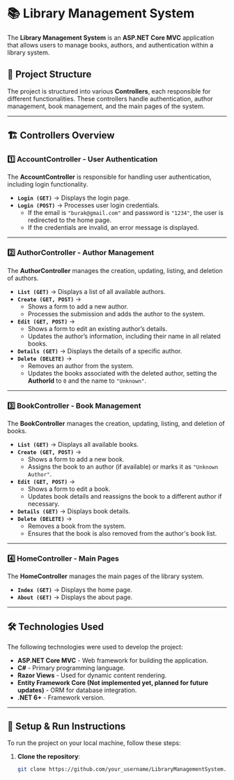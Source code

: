 # 📚 Library Management System

The **Library Management System** is an **ASP.NET Core MVC** application that allows users to manage books, authors, and authentication within a library system.

## 📂 Project Structure

The project is structured into various **Controllers**, each responsible for different functionalities. These controllers handle authentication, author management, book management, and the main pages of the system.

---

## 🏗 Controllers Overview

### 1️⃣ **AccountController** - User Authentication
The **AccountController** is responsible for handling user authentication, including login functionality.
- **`Login (GET)`** → Displays the login page.
- **`Login (POST)`** → Processes user login credentials.
  - If the email is `"burak@gmail.com"` and password is `"1234"`, the user is redirected to the home page.
  - If the credentials are invalid, an error message is displayed.

---

### 2️⃣ **AuthorController** - Author Management
The **AuthorController** manages the creation, updating, listing, and deletion of authors.
- **`List (GET)`** → Displays a list of all available authors.
- **`Create (GET, POST)`** → 
  - Shows a form to add a new author.
  - Processes the submission and adds the author to the system.
- **`Edit (GET, POST)`** →
  - Shows a form to edit an existing author’s details.
  - Updates the author’s information, including their name in all related books.
- **`Details (GET)`** → Displays the details of a specific author.
- **`Delete (DELETE)`** → 
  - Removes an author from the system.
  - Updates the books associated with the deleted author, setting the **AuthorId** to `0` and the name to `"Unknown"`.

---

### 3️⃣ **BookController** - Book Management
The **BookController** manages the creation, updating, listing, and deletion of books.
- **`List (GET)`** → Displays all available books.
- **`Create (GET, POST)`** →
  - Shows a form to add a new book.
  - Assigns the book to an author (if available) or marks it as `"Unknown Author"`.
- **`Edit (GET, POST)`** →
  - Shows a form to edit a book.
  - Updates book details and reassigns the book to a different author if necessary.
- **`Details (GET)`** → Displays book details.
- **`Delete (DELETE)`** →
  - Removes a book from the system.
  - Ensures that the book is also removed from the author's book list.

---

### 4️⃣ **HomeController** - Main Pages
The **HomeController** manages the main pages of the library system.
- **`Index (GET)`** → Displays the home page.
- **`About (GET)`** → Displays the about page.

---

## 🛠 Technologies Used

The following technologies were used to develop the project:

- **ASP.NET Core MVC** - Web framework for building the application.
- **C#** - Primary programming language.
- **Razor Views** - Used for dynamic content rendering.
- **Entity Framework Core (Not implemented yet, planned for future updates)** - ORM for database integration.
- **.NET 6+** - Framework version.

---

## 🚀 Setup & Run Instructions

To run the project on your local machine, follow these steps:

1. **Clone the repository**:
   ```sh
   git clone https://github.com/your_username/LibraryManagementSystem.git
